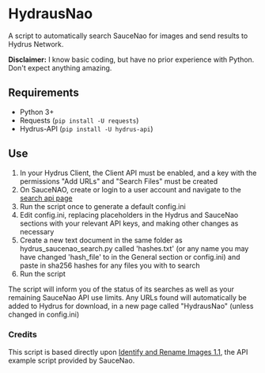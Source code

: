 # HydrausNao
A script to automatically search SauceNao for images and send results to Hydrus Network.

**Disclaimer:** I know basic coding, but have no prior experience with Python. Don't expect anything amazing.

## Requirements
* Python 3+
* Requests (`pip install -U requests`)
* Hydrus-API (`pip install -U hydrus-api`)

## Use
1. In your Hydrus Client, the Client API must be enabled, and a key with the permissions "Add URLs" and "Search Files" must be created
2. On SauceNAO, create or login to a user account and navigate to the [search api page](https://saucenao.com/user.php?page=search-api)
3. Run the script once to generate a default config.ini
4. Edit config.ini, replacing placeholders in the Hydrus and SauceNao sections with your relevant API keys, and making other changes as necessary
5. Create a new text document in the same folder as hydrus_saucenao_search.py called 'hashes.txt' (or any name you may have changed 'hash_file' to in the General section or config.ini) and paste in sha256 hashes for any files you with to search
6. Run the script

The script will inform you of the status of its searches as well as your remaining SauceNao API use limits. Any URLs found will automatically be added to Hydrus for download, in a new page called "HydrausNao" (unless changed in config.ini)

### Credits

This script is based directly upon [Identify and Rename Images 1.1](https://saucenao.com/tools/examples/api/identify_images_v1.1.py), the API example script provided by SauceNao.